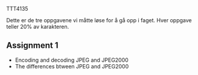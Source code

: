 TTT4135

Dette er de tre oppgavene vi måtte løse for å gå opp i faget. Hver oppgave teller 20% av karakteren.
## Assignment 1
 * Encoding and decoding JPEG and JPEG2000
 * The differences btween JPEG and JPEG2000
